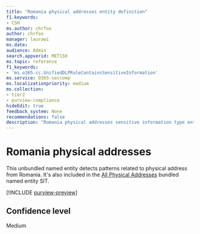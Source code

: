 ```yaml
---
title: "Romania physical addresses entity definition"
f1.keywords:
- CSH
ms.author: chrfox
author: chrfox
manager: laurawi
ms.date:
audience: Admin
search.appverid: MET150
ms.topic: reference
f1_keywords:
- 'ms.o365.cc.UnifiedDLPRuleContainsSensitiveInformation'
ms.service: O365-seccomp
ms.localizationpriority: medium
ms.collection:
- tier2
- purview-compliance
hideEdit: true
feedback_system: None
recommendations: false
description: "Romania physical addresses sensitive information type entity definition."
---
```


# Romania physical addresses

This unbundled named entity detects patterns related to physical address from Romania. It's also included in the [All Physical Addresses](sit-defn-all-physical-addresses.md) bundled named entity SIT.

[!INCLUDE [purview-preview](../includes/purview-preview.md)]

## Confidence level

Medium
